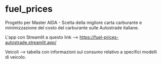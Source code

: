 # fuel_prices
Progetto per Master AIDA - Scelta della migliore carta carburante e minimizzazione del costo del carburante sulle Autostrade italiane.

L'app con Streamlit a questo link --> https://fuel-prices-autostrade.streamlit.app/

Veicoli --> tabella con informazioni sul consumo relativo a specifici modelli di veicolo.
